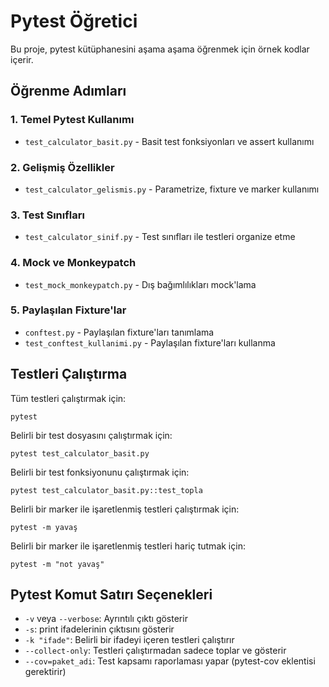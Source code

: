 # Pytest Öğretici

Bu proje, pytest kütüphanesini aşama aşama öğrenmek için örnek kodlar içerir.

## Öğrenme Adımları

### 1. Temel Pytest Kullanımı
- `test_calculator_basit.py` - Basit test fonksiyonları ve assert kullanımı

### 2. Gelişmiş Özellikler
- `test_calculator_gelismis.py` - Parametrize, fixture ve marker kullanımı

### 3. Test Sınıfları
- `test_calculator_sinif.py` - Test sınıfları ile testleri organize etme

### 4. Mock ve Monkeypatch
- `test_mock_monkeypatch.py` - Dış bağımlılıkları mock'lama

### 5. Paylaşılan Fixture'lar
- `conftest.py` - Paylaşılan fixture'ları tanımlama
- `test_conftest_kullanimi.py` - Paylaşılan fixture'ları kullanma

## Testleri Çalıştırma

Tüm testleri çalıştırmak için:
```
pytest
```

Belirli bir test dosyasını çalıştırmak için:
```
pytest test_calculator_basit.py
```

Belirli bir test fonksiyonunu çalıştırmak için:
```
pytest test_calculator_basit.py::test_topla
```

Belirli bir marker ile işaretlenmiş testleri çalıştırmak için:
```
pytest -m yavaş
```

Belirli bir marker ile işaretlenmiş testleri hariç tutmak için:
```
pytest -m "not yavaş"
```

## Pytest Komut Satırı Seçenekleri

- `-v` veya `--verbose`: Ayrıntılı çıktı gösterir
- `-s`: print ifadelerinin çıktısını gösterir
- `-k "ifade"`: Belirli bir ifadeyi içeren testleri çalıştırır
- `--collect-only`: Testleri çalıştırmadan sadece toplar ve gösterir
- `--cov=paket_adi`: Test kapsamı raporlaması yapar (pytest-cov eklentisi gerektirir)